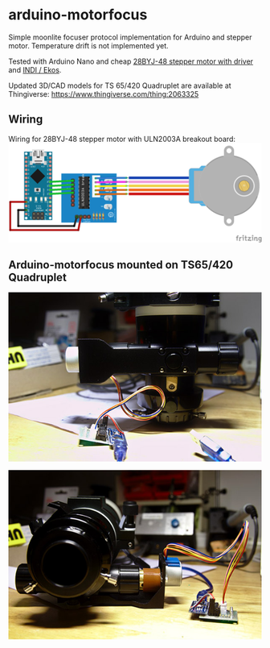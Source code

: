 # arduino-motorfocus

Simple moonlite focuser protocol implementation for Arduino and stepper motor. Temperature drift is not implemented yet.

Tested with Arduino Nano and cheap [28BYJ-48 stepper motor with driver](https://arduino-info.wikispaces.com/SmallSteppers) and [INDI / Ekos](http://indilib.org).

Updated 3D/CAD models for TS 65/420 Quadruplet are available at Thingiverse: https://www.thingiverse.com/thing:2063325

## Wiring

Wiring for 28BYJ-48 stepper motor with ULN2003A breakout board:
![alt text](res/wiring.png)

## Arduino-motorfocus mounted on TS65/420 Quadruplet

![alt text](res/image01.jpg)

![alt text](res/image02.jpg)

